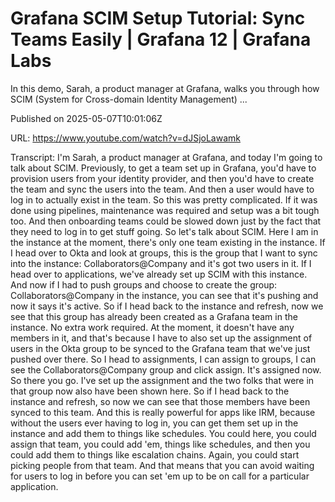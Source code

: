 # Grafana SCIM Setup Tutorial: Sync Teams Easily | Grafana 12 | Grafana Labs

In this demo, Sarah, a product manager at Grafana, walks you through how SCIM (System for Cross-domain Identity Management) ...

Published on 2025-05-07T10:01:06Z

URL: https://www.youtube.com/watch?v=dJSjoLawamk

Transcript: I'm Sarah, a product manager at Grafana,
and today I'm going to talk about SCIM. Previously, to get a
team set up in Grafana, you'd have to provision users
from your identity provider, and then you'd have to create the
team and sync the users into the team. And then a user would have to log
in to actually exist in the team. So this was pretty complicated.
If it was done using pipelines, maintenance was required and
setup was a bit tough too. And then onboarding teams could be slowed
down just by the fact that they need to log in to get stuff going. So
let's talk about SCIM. Here I am in the instance at the moment, there's
only one team existing in the instance. If I head over to Okta and look at groups, this is the group that
I want to sync into the instance: Collaborators@Company and
it's got two users in it. If I head over to applications, we've already
set up SCIM with this instance. And now if I had to push
groups and choose to create the group: Collaborators@Company
in the instance, you can see that it's pushing
and now it says it's active. So if I head back to the
instance and refresh, now we see that this group has
already been created as a Grafana team in the instance. No extra
work required. At the moment, it doesn't have any members in it, and that's because I have to also
set up the assignment of users in the Okta group to be synced to the
Grafana team that we've just pushed over there. So I head to assignments,
I can assign to groups, I can see the Collaborators@Company
group and click assign. It's assigned now. So there you go. I've set up the assignment and the
two folks that were in that group now also have been shown here. So if I head back to the
instance and refresh, so now we can see that those members
have been synced to this team. And this is really
powerful for apps like IRM, because without the users
ever having to log in, you can get them set up in the
instance and add them to things like schedules. You could here, you could assign that team, you
could add 'em, things like schedules, and then you could add them to
things like escalation chains. Again, you could start
picking people from that team. And that means that you can avoid waiting
for users to log in before you can set 'em up to be on call for
a particular application.

